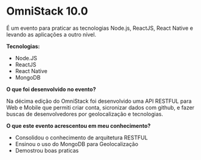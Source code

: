 # OmniStack 10.0

É um evento para praticar as tecnologias Node.js, ReactJS, React Native e
levando as aplicações a outro nível.

**Tecnologias:**

*  Node.JS
*  ReactJS
*  React Native
*  MongoDB

**O que foi desenvolvido no evento?**

Na décima edição do OmniStack foi desenvolvido uma API RESTFUL para Web e
Mobile que permiti criar conta, sicronizar dados com github, e fazer buscas de
desenvolvedores por geolocalização e tecnologias.

**O que este evento acrescentou em meu conhecimento?**

*  Consolidou o conhecimento de arquitetura RESTFUL
*  Ensinou o uso do MongoDB para Geolocalização
*  Demostrou boas praticas